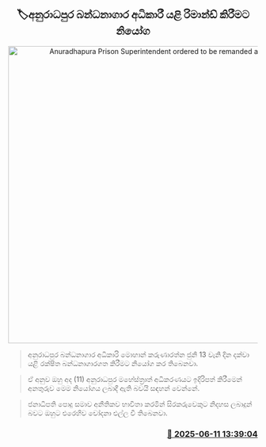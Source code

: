 <p align='center'><b><h2 align='center' title='Anuradhapura Prison Superintendent ordered to be remanded again'>🏷අනුරාධපුර බන්ධනාගාර අධිකාරී යළි රිමාන්ඩ් කිරීමට නියෝග</h2></b></p>
<p align='center'><img src='https://helakuru.sgp1.cdn.digitaloceanspaces.com/esana/images/lib/court-2.jpg' width='600' alt='Anuradhapura Prison Superintendent ordered to be remanded again'></p>

> අනුරාධපුර බන්ධනාගාර අධිකාරි මොහාන් කරුණාරත්න ජුනි 13 වැනි දින දක්වා යළි රක්ෂිත බන්ධනාගාරගත කිරීමට නියෝග කර තිබෙනවා.

> ඒ අනුව ඔහු අද (11) අනුරාධපුර මහේස්ත්‍රාත් අධිකරණයට ඉදිරිපත් කිරීමෙන් අනතුරුව මෙම නියෝගය ලබාදී ඇති බවයි සඳහන් වෙන්නේ.

> ජනාධිපති පොදු සමාව අනීතිකව භාවිතා කරමින් සිරකරුවෙකුට නිදහස ලබාදුන් බවට ඔහුට එරෙහිව‍ චෝදනා එල්ල වී තිබෙනවා.



<h3 align='right'><a href='https://www.helakuru.lk/esana/p/110895/'>📅 2025-06-11 13:39:04</a></h3>
